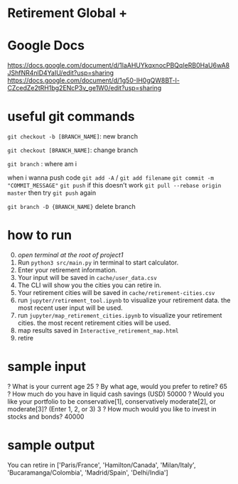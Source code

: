 # Retirement Global +

# Google Docs
https://docs.google.com/document/d/1laAHUYkqxnocPBQqIeRB0HaU6wA8JShfNR4nlD4YaIU/edit?usp=sharing
https://docs.google.com/document/d/1g50-IH0gQW8BT-l-CZcedZe2tRH1bg2ENcP3v_ge1W0/edit?usp=sharing

# useful git commands
`git checkout -b [BRANCH_NAME]`: new branch

`git checkout [BRANCH_NAME]`: change branch

`git branch` : where am i

when i wanna push code
`git add -A` / `git add filename`
`git commit -m "COMMIT_MESSAGE"`
`git push`
if this doesn’t work
`git pull --rebase origin master`
then try `git push` again

`git branch -D {BRANCH_NAME}` delete branch

# how to run
0. *open terminal at the root of project1*
1. Run `python3 src/main.py` in terminal to start calculator.
2. Enter your retirement information.
3. Your input will be saved in `cache/user_data.csv`
4. The CLI will show you the cities you can retire in.
5. Your retirement cities will be saved in `cache/retirement-cities.csv`
6. run `jupyter/retirement_tool.ipynb` to visualize your retirement data. the most recent user input will be used.
7. run `jupyter/map_retirement_cities.ipynb` to visualize your retirement cities. the most recent retirement cities will be used.
8. map results saved in `Interactive_retirement_map.html`
9. retire

# sample input
? What is your current age 25
? By what age, would you prefer to retire? 65
? How much do you have in liquid cash savings (USD) 50000
? Would you like your portfolio to be conservative[1], conservatively moderate[2], or moderate[3]? (Enter 1, 2, or 3) 3
? How much would you like to invest in stocks and bonds? 40000

# sample output 
You can retire in
['Paris/France', 'Hamilton/Canada', 'Milan/Italy', 'Bucaramanga/Colombia', 'Madrid/Spain', 'Delhi/India']
